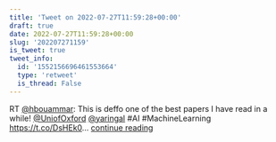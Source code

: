```yaml
---
title: 'Tweet on 2022-07-27T11:59:28+00:00'
draft: true
date: 2022-07-27T11:59:28+00:00
slug: '202207271159'
is_tweet: true
tweet_info:
  id: '1552156696461553664'
  type: 'retweet'
  is_thread: False
---
```




RT [@hbouammar](https://x.com/hbouammar): This is deffo one of the best papers I have read in a while! [@UniofOxford](https://x.com/UniofOxford) [@yaringal](https://x.com/yaringal) #AI #MachineLearning <https://t.co/DsHEk0>… [continue reading](https://x.com/sytelus/status/1552156696461553664)
